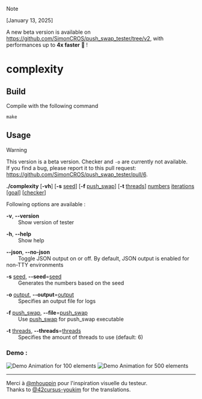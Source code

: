 > [!NOTE]
> [January 13, 2025]
> 
> A new beta version is available on https://github.com/SimonCROS/push_swap_tester/tree/v2, with performances up to **4x faster** 🚀 !

# complexity

## Build

Compile with the following command

`make`

## Usage

> [!WARNING]  
> This version is a beta version. Checker and `-o` are currently not available.\
> If you find a bug, please report it to this pull request: https://github.com/SimonCROS/push_swap_tester/pull/6.

**./complexity** \[**-vh**\] \[**-s** <ins>seed</ins>\] \[**-f** <ins>push_swap</ins>\] \[**-t** <ins>threads</ins>\] <ins>numbers</ins> <ins>iterations</ins> \[<ins>goal</ins>\] \[<ins>checker</ins>\]

Following options are available :

**-v**, **--version**\
&nbsp;&nbsp;&nbsp;&nbsp;&nbsp;&nbsp;&nbsp;&nbsp;Show version of tester

**-h**, **--help**\
&nbsp;&nbsp;&nbsp;&nbsp;&nbsp;&nbsp;&nbsp;&nbsp;Show help

**--json**, **--no-json**\
&nbsp;&nbsp;&nbsp;&nbsp;&nbsp;&nbsp;&nbsp;&nbsp;Toggle JSON output on or off. By default, JSON output is enabled for non-TTY environments

**-s** <ins>seed</ins>, **--seed**=<ins>seed</ins>\
&nbsp;&nbsp;&nbsp;&nbsp;&nbsp;&nbsp;&nbsp;&nbsp;Generates the numbers based on the seed

**-o** <ins>output</ins>, **--output**=<ins>output</ins>\
&nbsp;&nbsp;&nbsp;&nbsp;&nbsp;&nbsp;&nbsp;&nbsp;Specifies an output file for logs

**-f** <ins>push_swap</ins>, **--file**=<ins>push_swap</ins>\
&nbsp;&nbsp;&nbsp;&nbsp;&nbsp;&nbsp;&nbsp;&nbsp;Use <ins>push_swap</ins> for push_swap executable

**-t** <ins>threads</ins>, **--threads**=<ins>threads</ins>\
&nbsp;&nbsp;&nbsp;&nbsp;&nbsp;&nbsp;&nbsp;&nbsp;Specifies the amount of threads to use (default: 6)

### Demo :

![Demo Animation for 100 elements](../assets/v1.6.0-100-100-checker.gif)
![Demo Animation for 500 elements](../assets/v1.6.0-500-100.gif)

---

Merci à [@mhouppin](https://github.com/mhouppin) pour l'inspiration visuelle du testeur.\
Thanks to [@42cursus-youkim](https://github.com/42cursus-youkim) for the translations.
